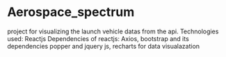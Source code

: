 # Aerospace_spectrum
project for visualizing the launch vehicle datas from the api.
Technologies used: Reactjs
Dependencies of reactjs: Axios, bootstrap and its dependencies popper and jquery js, recharts for data visualazation
